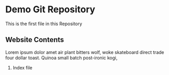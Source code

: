 # Demo Git Repository

This is the first file in this Repository

## Website Contents

Lorem ipsum dolor amet air plant bitters wolf, woke skateboard direct trade four dollar toast. Quinoa small batch post-ironic kogi,

1. Index file
